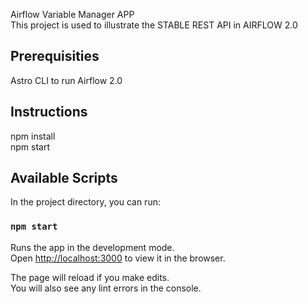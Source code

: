 Airflow Variable Manager APP<br />
This project is used to illustrate the STABLE REST API in AIRFLOW 2.0

## Prerequisities

Astro CLI to run Airflow 2.0

## Instructions

npm install<br />
npm start

## Available Scripts

In the project directory, you can run:

### `npm start`

Runs the app in the development mode.<br />
Open [http://localhost:3000](http://localhost:3000) to view it in the browser.

The page will reload if you make edits.<br />
You will also see any lint errors in the console.
